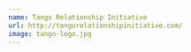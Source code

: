 ```yaml
---
name: Tango Relationship Initiative
url: http://tangorelationshipinitiative.com/
image: tango-logo.jpg 
---
```



